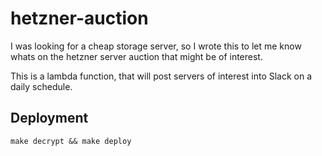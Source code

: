 # hetzner-auction

I was looking for a cheap storage server, so I wrote this to let me know whats on the hetzner server auction that might be of interest. 

This is a lambda function, that will post servers of interest into Slack on a daily schedule.


## Deployment

```
make decrypt && make deploy
```
